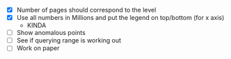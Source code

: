 - [x] Number of pages should correspond to the level
- [x] Use all numbers in Millions and put the legend on top/bottom (for x axis)
  - KINDA
- [ ] Show anomalous points
- [ ] See if querying range is working out
- [ ] Work on paper
